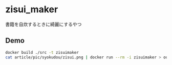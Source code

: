 # zisui_maker
書籍を自炊するときに綺麗にするやつ

## Demo

```bash
docker build ./src -t zisuimaker
cat article/pic/syokudou/zisui.png | docker run --rm -i zisuimaker > out.png

```
